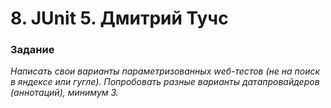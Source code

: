 # 8. JUnit 5. Дмитрий Тучс

### Задание 
*Написать свои варианты параметризованных wеб-тестов (не на поиск в яндексе или гугле).
Попробовать разные варианты датапровайдеров (аннотаций), минимум 3.*
